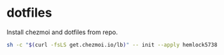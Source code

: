 # dotfiles

Install chezmoi and dotfiles from repo.

```sh
sh -c "$(curl -fsLS get.chezmoi.io/lb)" -- init --apply hemlock5738
```
